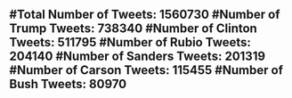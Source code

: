 #Total Number of Tweets: 1560730 
#Number of Trump Tweets: 738340
#Number of Clinton Tweets: 511795
#Number of Rubio Tweets: 204140
#Number of Sanders Tweets: 201319
#Number of Carson Tweets: 115455
#Number of Bush Tweets: 80970
---
